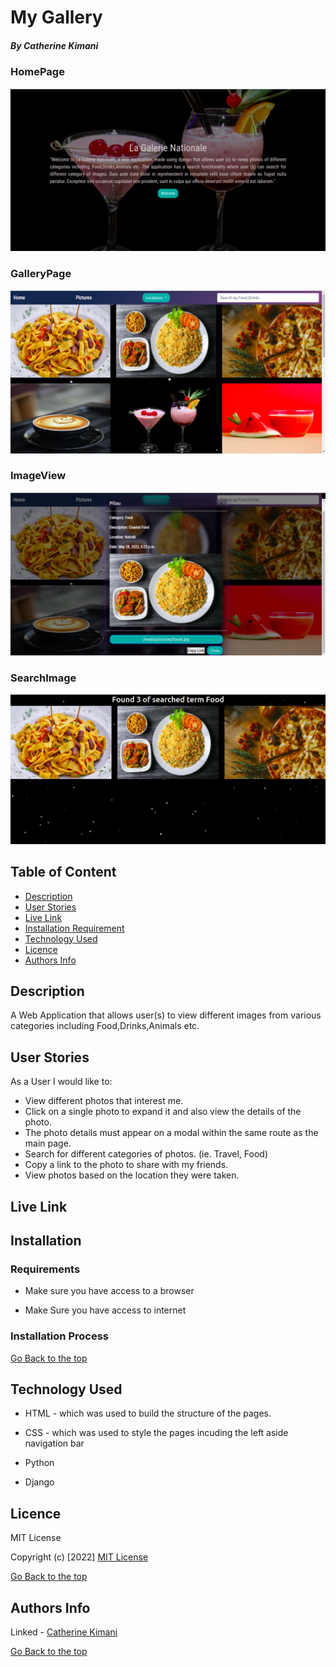 # My Gallery

##### By Catherine Kimani

### HomePage
![catherine](/static/images/indexpage.png)

### GalleryPage
![catherine](/static/images/gallery.png)

### ImageView
![catherine](/static/images/click.png)

### SearchImage
![catherine](/static/images/search.png)

## Table of Content

+ [Description](#description)
+ [User Stories](#user-stories)
+ [Live Link](#live-link)
+ [Installation Requirement](#Installation)
+ [Technology Used](#technology-used)
+ [Licence](#licence)
+ [Authors Info](#author-Info)

## Description
<P> A Web Application that allows user(s) to view different images from various categories including Food,Drinks,Animals etc. </p>

## User Stories
<P>As a User I would like to:</p>

* View different photos that interest me.
* Click on a single photo to expand it and also view the details of the photo. 
* The photo details must appear on a modal within the same route as the main page.
* Search for different categories of photos. (ie. Travel, Food)
* Copy a link to the photo to share with my friends.
* View photos based on the location they were taken.

## Live Link

## Installation

### Requirements

* Make sure you have access to a browser

* Make Sure you have access to internet

### Installation Process

[Go Back to the top](#my-gallery)

## Technology Used
* HTML - which was used to build the structure of the pages.

* CSS - which was used to style the pages incuding the left aside navigation bar

* Python 

* Django

## Licence

MIT License

Copyright (c) [2022] [MIT License](LICENCE)

[Go Back to the top](#my-gallery)

## Authors Info

Linked - [Catherine Kimani](https://www.linkedin.com/incatherine-kimani-5464ba1b6)

[Go Back to the top](#my-gallery)
